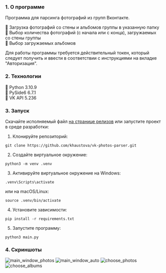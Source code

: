 ### 1. О программе ###
Программа для парсинга фотографий из групп Вконтакте.

:small_blue_diamond: Загрузка фотографий со стены и альбомов группы в указанную папку  
:small_blue_diamond: Выбор количества фотографий (с начала или с конца), загружаемых со стены группы  
:small_blue_diamond: Выбор загружаемых альбомов  

Для работы программы требуется действительный токен, который следует получить и ввести в соответствии с инструкциями на вкладке "Авторизация".

### 2. Технологии ###
:small_orange_diamond: Python 3.10.9  
:small_orange_diamond: PySide6 6.7.1  
:small_orange_diamond: VK API 5.236
### 3. Запуск ###
Скачайте исполняемый файл [на странице релизов](https://github.com/khaustova/vk-photos-parser/releases) или запустите проект в среде разработки:
1. Клонируйте репозиторий:
```shell
git clone https://github.com/khaustova/vk-photos-parser.git
```
2. Создайте виртуальное окружение:
```shell
python3 -m venv .venv
```
3. Активируйте виртуальное окружение на Windows:
```shell
.venv\Scripts\activate
```
или на macOS/Linux:
```shell
source .venv/bin/activate
```
4. Установите зависимости:
```shell
pip install -r requirements.txt
```
5. Запустите программу:
```shell
python3 main.py
```

### 4. Скриншоты ###

![main_window_photos](https://github.com/khaustova/vk-photos-parser/assets/143105312/3d79120a-e6b4-4098-9649-b7b12bdf6da9)
![main_window_auto](https://github.com/khaustova/vk-photos-parser/assets/143105312/33cb9699-bd20-482d-a8eb-d4110b0f1e13)
![choose_photos](https://github.com/khaustova/vk-photos-parser/assets/143105312/a2b7a62f-a5df-4d3f-b80e-ad9e2c4ea7af)
![choose_albums](https://github.com/khaustova/vk-photos-parser/assets/143105312/3c6b6bc8-f689-47c9-a47b-e14fd2140e4d)
